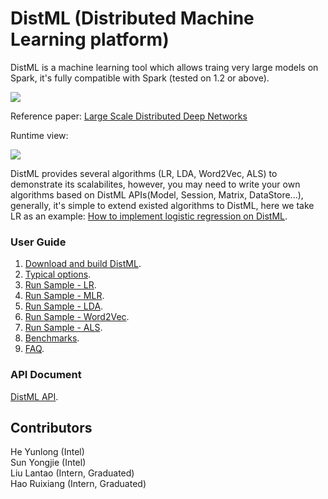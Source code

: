 # DistML (Distributed Machine Learning platform)

  DistML is a machine learning tool which allows traing very large models on Spark, it's fully compatible with Spark (tested on 1.2 or above).
  
  <img src=https://github.com/intel-machine-learning/DistML/blob/master/doc/architect.png>
  
  Reference paper: [Large Scale Distributed Deep Networks](http://research.google.com/archive/large_deep_networks_nips2012.html)
  
  
  Runtime view:
  
  <img src=https://github.com/intel-machine-learning/DistML/blob/master/doc/runtime.png>
  
  DistML provides several algorithms (LR, LDA, Word2Vec, ALS) to demonstrate its scalabilites, however, you may need to write your own algorithms based on DistML APIs(Model, Session, Matrix, DataStore...), generally, it's simple to extend existed algorithms to DistML, here we take LR as an example: [How to implement logistic regression on DistML](https://github.com/intel-machine-learning/DistML/tree/master/doc/lr-implementation.md).

### User Guide
  1. [Download and build DistML](https://github.com/intel-machine-learning/DistML/tree/master/doc/build.md).
  2. [Typical options](https://github.com/intel-machine-learning/DistML/tree/master/doc/options.md).
  3. [Run Sample - LR](https://github.com/intel-machine-learning/DistML/tree/master/doc/sample_lr.md).
  4. [Run Sample - MLR](https://github.com/intel-machine-learning/DistML/tree/master/doc/sample_mlr.md).
  5. [Run Sample - LDA](https://github.com/intel-machine-learning/DistML/tree/master/doc/sample_lda.md).
  6. [Run Sample - Word2Vec](https://github.com/intel-machine-learning/DistML/tree/master/doc/sample_word2vec.md).
  7. [Run Sample - ALS](https://github.com/intel-machine-learning/DistML/tree/master/doc/sample_als.md).
  8. [Benchmarks](https://github.com/intel-machine-learning/DistML/tree/master/doc/benchmarks.md).
  9. [FAQ](https://github.com/intel-machine-learning/DistML/tree/master/doc/faq.md).

### API Document
  [DistML API](https://github.com/intel-machine-learning/DistML/tree/master/doc/api.md).


## Contributors
  He Yunlong (Intel)<br>
  Sun Yongjie (Intel)<br>
  Liu Lantao (Intern, Graduated)<br>
  Hao Ruixiang (Intern, Graduated)<br>
